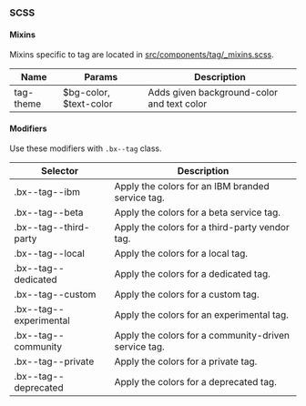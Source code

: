 ### SCSS

#### Mixins

Mixins specific to tag are located in [src/components/tag/\_mixins.scss]().

| Name      | Params                 | Description                                |
| --------- | ---------------------- | ------------------------------------------ |
| tag-theme | $bg-color, $text-color | Adds given background-color and text color |

#### Modifiers

Use these modifiers with `.bx--tag` class.

| Selector               | Description                                          |
| ---------------------- | ---------------------------------------------------- |
| .bx--tag--ibm          | Apply the colors for an IBM branded service tag.     |
| .bx--tag--beta         | Apply the colors for a beta service tag.             |
| .bx--tag--third-party  | Apply the colors for a third-party vendor tag.       |
| .bx--tag--local        | Apply the colors for a local tag.                    |
| .bx--tag--dedicated    | Apply the colors for a dedicated tag.                |
| .bx--tag--custom       | Apply the colors for a custom tag.                   |
| .bx--tag--experimental | Apply the colors for an experimental tag.            |
| .bx--tag--community    | Apply the colors for a community-driven service tag. |
| .bx--tag--private      | Apply the colors for a private tag.                  |
| .bx--tag--deprecated   | Apply the colors for a deprecated tag.               |
